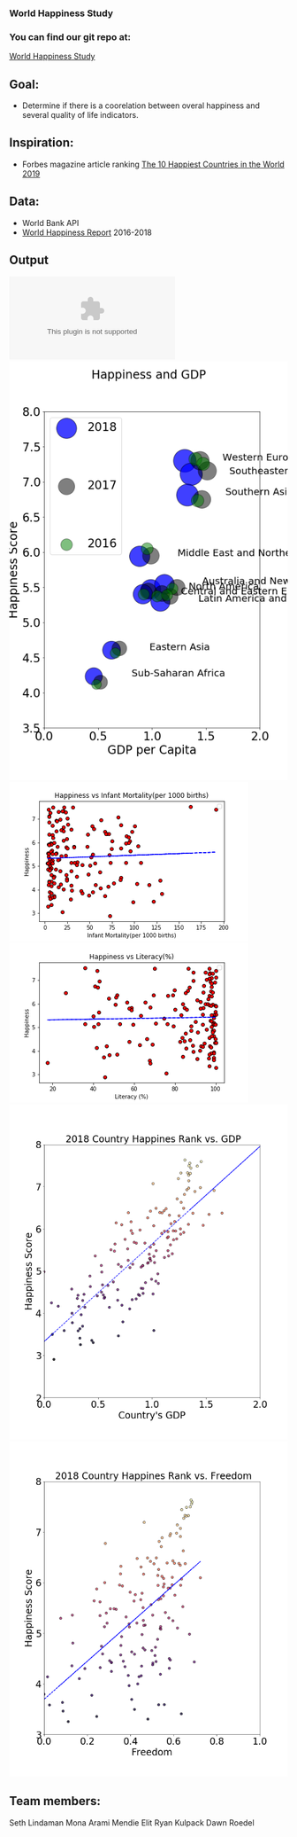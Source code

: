 ### World Happiness Study
### You can find our git repo at: 
[World Happiness Study](https://github.com/setholindaman/World-Happiness-Study)

## Goal:
*   Determine if there is a coorelation between overal happiness and several quality of life indicators.

## Inspiration:
*   Forbes magazine article ranking [The 10 Happiest Countries in the World 2019](https://www.forbes.com/sites/duncanmadden/2019/03/28/ranked-the-10-happiest-countries-in-the-world-in-2019/#18b8208748a5)

##  Data: 
*   World Bank API
*   [World Happiness Report](https://www.kaggle.com/unsdsn/world-happiness) 2016-2018

## Output
![Power Point Presentation](Output/output.pptx)
![Happiness Bubble Chart](Output/happiness_bubble_chart.png)
![Happiness vs Infant Mortality](Output/HappinessVSinfantmortality.png)
![Happiness vs Literacy](Output/HappinessVSliteracy.png)
![Happiness vs GDP](Output/Happy_v_GDP.png)
![Happiness vs Freedom](Output/Happy_v_freedom.png)

## Team members:

Seth Lindaman
Mona Arami
Mendie Elit
Ryan Kulpack
Dawn Roedel

  